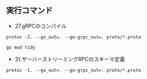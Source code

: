 ## 実行コマンド

- 27.gRPCのコンパイル
```
protoc -I. --go_out=. --go-grpc_out=. proto/*.proto

go mod tidy
```

- 31.サーバーストリーミングRPCのスキーマ定義
```
protoc -I. --go_out=. --go-grpc_out=. proto/*.proto


```

